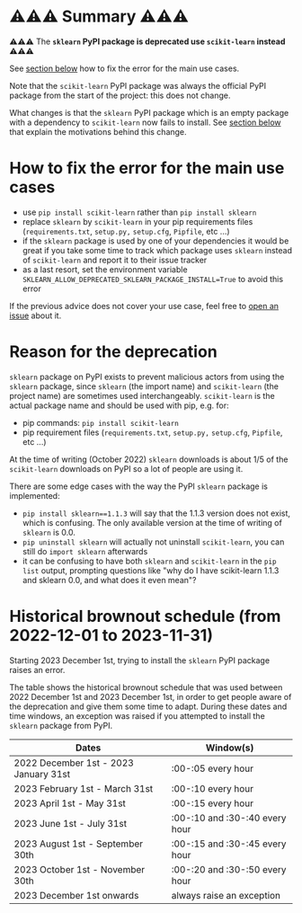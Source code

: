 # ⚠️⚠️⚠️ Summary ⚠️⚠️⚠️

⚠️⚠️⚠️ The **`sklearn` PyPI package is deprecated use `scikit-learn` instead** ⚠️⚠️⚠️

See [section below](#how-to-fix-the-error-for-the-main-use-cases) how to fix
the error for the main use cases.

Note that the `scikit-learn` PyPI package was always the official PyPI package from
the start of the project: this does not change.

What changes is that the `sklearn` PyPI package which is an empty package with a
dependency to `scikit-learn` now fails to install.
See [section below](#reason-for-the-deprecation) that explain the motivations
behind this change.

# How to fix the error for the main use cases

- use `pip install scikit-learn` rather than `pip install sklearn`
- replace `sklearn` by `scikit-learn` in your pip requirements files
  (`requirements.txt`, `setup.py,` `setup.cfg`, `Pipfile`, etc ...)
- if the `sklearn` package is used by one of your dependencies
  it would be great if you take some time to track which package uses
  `sklearn` instead of `scikit-learn` and report it to their issue tracker
- as a last resort, set the environment variable
  `SKLEARN_ALLOW_DEPRECATED_SKLEARN_PACKAGE_INSTALL=True` to avoid this error

If the previous advice does not cover your use case, feel free to [open an issue](
https://github.com/scikit-learn/sklearn-pypi-package/issues/new) about it.

# Reason for the deprecation

`sklearn` package on PyPI exists to prevent malicious actors from using the
`sklearn` package, since `sklearn` (the import name) and `scikit-learn` (the
project name) are sometimes used interchangeably. `scikit-learn` is the actual
package name and should be used with pip, e.g. for:
- pip commands: `pip install scikit-learn`
- pip requirement files (`requirements.txt`, `setup.py,` `setup.cfg`,
  `Pipfile`, etc ...)

At the time of writing (October 2022) `sklearn` downloads is about 1/5 of the
`scikit-learn` downloads on PyPI so a lot of people are using it.

There are some edge cases with the way the PyPI `sklearn` package is
implemented:
- `pip install sklearn==1.1.3` will say that the 1.1.3 version does not exist,
  which is confusing. The only available version at the time of writing of
  `sklearn` is 0.0.
- `pip uninstall sklearn` will actually not uninstall `scikit-learn`, you can
  still do `import sklearn` afterwards
- it can be confusing to have both `sklearn` and `scikit-learn` in the `pip
  list` output, prompting questions like "why do I have scikit-learn 1.1.3 and
  sklearn 0.0, and what does it even mean"?

# Historical brownout schedule (from 2022-12-01 to 2023-11-31)

Starting 2023 December 1st, trying to install the `sklearn` PyPI package raises
an error.

The table shows the historical brownout schedule that was used between 2022
December 1st and 2023 December 1st, in order to get people aware of the
deprecation and give them some time to adapt. During these dates and time
windows, an exception was raised if you attempted to install the `sklearn`
package from PyPI.

| Dates                                 | Window(s)                      |
|---------------------------------------|--------------------------------|
| 2022 December 1st - 2023 January 31st | :00-:05 every hour             |
| 2023 February 1st - March 31st        | :00-:10 every hour             |
| 2023 April 1st - May 31st             | :00-:15 every hour             |
| 2023 June 1st - July 31st             | :00-:10 and :30-:40 every hour |
| 2023 August 1st - September 30th      | :00-:15 and :30-:45 every hour |
| 2023 October 1st - November 30th      | :00-:20 and :30-:50 every hour |
| 2023 December 1st onwards             | always raise an exception      |
